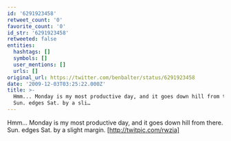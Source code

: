 ```yaml
---
id: '6291923458'
retweet_count: '0'
favorite_count: '0'
id_str: '6291923458'
retweeted: false
entities:
  hashtags: []
  symbols: []
  user_mentions: []
  urls: []
original_url: https://twitter.com/benbalter/status/6291923458
date: '2009-12-03T03:25:22.000Z'
title: >-
  Hmm... Monday is my most productive day, and it goes down hill from there. 
  Sun. edges Sat. by a sli…
---
```


Hmm... Monday is my most productive day, and it goes down hill from there.  Sun. edges Sat. by a slight margin.  [http://twitpic.com/rwzia]